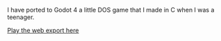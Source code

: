 I have ported to Godot 4 a little DOS game that I made in C when I was a teenager.

[Play the web export here](https://eefano.github.io/diggergd/webexport/)
